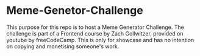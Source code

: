 # Meme-Genetor-Challenge
This purpose for this repo is to host a Meme Generator Challenge. The challenge is part of a Frontend course by Zach Gollwitzer, provided on youtube by freeCodeCamp. This is only for showcase and has no intention on copying and monetising someone's work.
